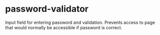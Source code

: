 # password-validator
Input field for entering password and validation. Prevents access to page that would normally be accessible if password is correct.
